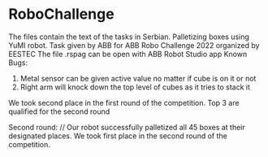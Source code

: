 # RoboChallenge
The files contain the text of the tasks in Serbian. Palletizing boxes using YuMI robot.
Task given by ABB for ABB Robo Challenge 2022 organized by EESTEC 
The file .rspag can be open with ABB Robot Studio app
Known Bugs: 
1. Metal sensor can be given active value no matter if cube is on it or not
2. Right arm will knock down the top level of cubes as it tries to stack it

We took second place in the first round of the competition. 
Top 3 are qualified for the second round

Second round: //
Our robot successfully palletized all 45 boxes at their designated places.
We took first place in the second round of the competition.
